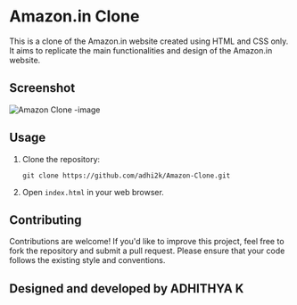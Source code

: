# Amazon.in Clone

This is a clone of the Amazon.in website created using HTML and CSS only. It aims to replicate the main functionalities and design of the Amazon.in website.


## Screenshot
![Amazon Clone -image](https://github.com/rishika105/Amazon-Clone/assets/165581871/4d5912a8-ea6d-45fc-ac64-1f7492a8eb27)

## Usage

1. Clone the repository:

   ```
   git clone https://github.com/adhi2k/Amazon-Clone.git
   ```

2. Open `index.html` in your web browser.

## Contributing

Contributions are welcome! If you'd like to improve this project, feel free to fork the repository and submit a pull request. Please ensure that your code follows the existing style and conventions.

## Designed and developed by ADHITHYA K 
